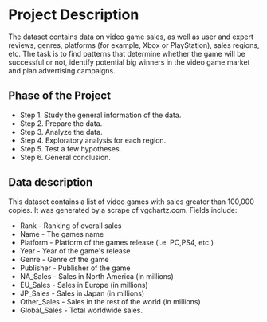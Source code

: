 # Project Description

The dataset contains data on video game sales, as well as user and expert reviews, genres, platforms (for example, Xbox or PlayStation), sales regions, etc. The task is to find patterns that determine whether the game will be successful or not, identify potential big winners in the video game market and plan advertising campaigns.

## Phase of the Project
 - Step 1. Study the general information of the data.
 - Step 2. Prepare the data.
 - Step 3. Analyze the data.
 - Step 4. Exploratory analysis for each region.
 - Step 5. Test a few hypotheses.
 - Step 6. General conclusion.
## Data description
This dataset contains a list of video games with sales greater than 100,000 copies. It was generated by a scrape of vgchartz.com.
Fields include:

- Rank - Ranking of overall sales
- Name - The games name
- Platform - Platform of the games release (i.e. PC,PS4, etc.)
- Year - Year of the game's release
- Genre - Genre of the game
- Publisher - Publisher of the game
- NA_Sales - Sales in North America (in millions)
- EU_Sales - Sales in Europe (in millions)
- JP_Sales - Sales in Japan (in millions)
- Other_Sales - Sales in the rest of the world (in millions)
- Global_Sales - Total worldwide sales.
